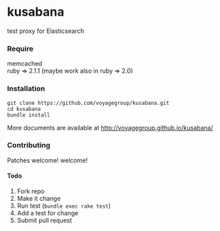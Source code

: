 kusabana
========

test proxy for Elasticsearch

### Require

memcached  
ruby => 2.1.1 (maybe work also in ruby => 2.0)

### Installation

    git clone https://github.com/voyagegroup/kusabana.git
    cd kusabana
    bundle install

More documents are available at http://voyagegroup.github.io/kusabana/

### Contributing

Patches welcome! welcome!  

#### Todo
1. Fork repo
2. Make it change
3. Run test (`bundle exec rake test`)
4. Add a test for change
5. Submit pull request
